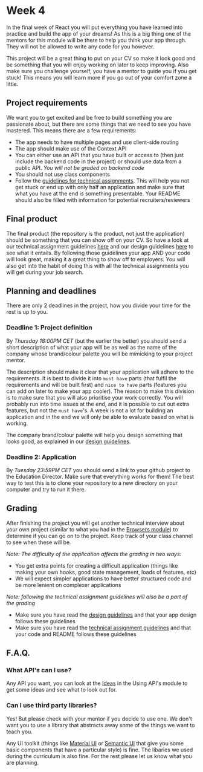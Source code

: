 # Week 4

In the final week of React you will put everything you have learned into practice and build the app of your dreams! As this is a big thing one of the mentors for this module will be there to help you think your app through. They will not be allowed to write any code for you however.

This project will be a great thing to put on your CV so make it look good and be something that you will enjoy working on later to keep improving. Also make sure you challenge yourself, you have a mentor to guide you if you get stuck! This means you will learn more if you go out of your comfort zone a little.

## Project requirements
We want you to get excited and be free to build something you are passionate about, but there are some things that we need to see you have mastered. This means there are a few requirements:

- The app needs to have multiple pages and use client-side routing
- The app should make use of the Context API
- You can either use an API that you have built or access to (then just include the backend code in the project) or should use data from a public API. _You will not be graded on backend code_
- You should not use class components
- Follow the [guidelines for technical assignments](https://github.com/HackYourFuture/ta_guidelines). This will help you not get stuck or end up with only half an application and make sure that what you have at the end is something presentable. Your README should also be filled with information for potential recruiters/reviewers

## Final product
The final product (the repository is the product, not just the application) should be something that you can show off on your CV. So have a look at our technical assignment guidelines [here](https://github.com/HackYourFuture/ta_guidelines) and our design guidelines [here](https://github.com/HackYourFuture/design_guidelines) to see what it entails. By following those guidelines your app AND your code will look great, making it a great thing to show off to employers. You will also get into the habit of doing this with all the technical assignments you will get during your job search.

## Planning and deadlines
There are only 2 deadlines in the project, how you divide your time for the rest is up to you.

### Deadline 1: Project definition
By *Thursday 18:00PM CET* (but the earlier the better) you should send a short description of what your app will be as well as the name of the company whose brand/colour palette you will be mimicking to your project mentor.

The description should make it clear that your application will adhere to the requirements. It is best to divide it into `must have` parts (that fulfil the requirements and will be built first) and `nice to have` parts (features you can add on later to make your app cooler). The reason to make this division is to make sure that you will also prioritise your work correctly. You will probably run into time issues at the end, and it is possible to cut out extra features, but not the `must have`'s. A week is not a lot for building an application and in the end we will only be able to evaluate based on what is working.

The company brand/colour palette will help you design something that looks good, as explained in our [design guidelines](https://github.com/HackYourFuture/design_guidelines).

### Deadline 2: Application
By *Tuesday 23:59PM CET* you should send a link to your github project to the Education Director. Make sure that everything works for them! The best way to test this is to clone your repository to a new directory on your computer and try to run it there.

## Grading
After finishing the project you will get another technical interview about your own project (similar to what you had in the [Browsers module](https://github.com/HackYourFuture/Browsers/blob/main/PROJECT.md#the-interview)) to determine if you can go on to the project. Keep track of your class channel to see when these will be.

_Note: The difficulty of the application affects the grading in two ways:_
- You get extra points for creating a difficult application (things like making your own hooks, good state management, loads of features, etc)
- We will expect simpler applications to have better structured code and be more lenient on complexer applications

_Note: following the technical assignment guidelines will also be a part of the grading_
- Make sure you have read the [design guidelines](https://github.com/HackYourFuture/design_guidelines) and that your app design follows these guidelines
- Make sure you have read the [technical assignment guidelines](https://github.com/HackYourFuture/ta_guidelines) and that your code and README follows these guidelines

## F.A.Q.

### What API's can I use?
Any API you want, you can look at the [Ideas](https://github.com/HackYourFuture/UsingAPIs/blob/main/Week3/README.md) in the Using API's module to get some ideas and see what to look out for.

### Can I use third party libraries?
Yes! But please check with your mentor if you decide to use one. We don't want you to use a library that abstracts away some of the things we want to teach you.

Any UI toolkit (things like [Material UI](https://material-ui.com/) or [Semantic UI](https://react.semantic-ui.com/) that give you some basic components that have a particular style) is fine. The libaries we used during the curriculum is also fine. For the rest please let us know what you are planning.
